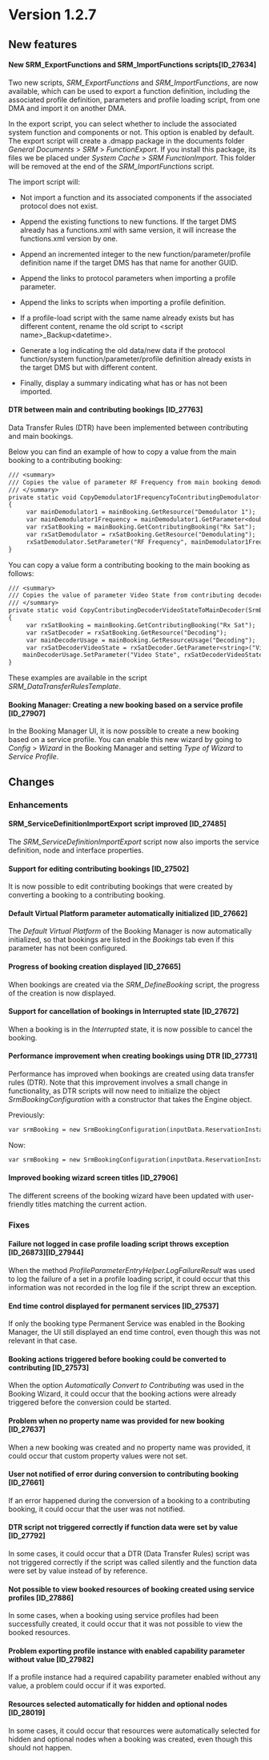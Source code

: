 # Version 1.2.7

## New features

#### New SRM_ExportFunctions and SRM_ImportFunctions scripts\[ID_27634\]

Two new scripts, *SRM_ExportFunctions* and *SRM_ImportFunctions*, are now available, which can be used to export a function definition, including the associated profile definition, parameters and profile loading script, from one DMA and import it on another DMA.

In the export script, you can select whether to include the associated system function and components or not. This option is enabled by default. The export script will create a .dmapp package in the documents folder *General Documents* > *SRM* > *FunctionExport*. If you install this package, its files we be placed under *System Cache* > *SRM FunctionImport*. This folder will be removed at the end of the *SRM_ImportFunctions* script.

The import script will:

- Not import a function and its associated components if the associated protocol does not exist.

- Append the existing functions to new functions. If the target DMS already has a functions.xml with same version, it will increase the functions.xml version by one.

- Append an incremented integer to the new function/parameter/profile definition name if the target DMS has that name for another GUID.

- Append the links to protocol parameters when importing a profile parameter.

- Append the links to scripts when importing a profile definition.

- If a profile-load script with the same name already exists but has different content, rename the old script to \<script name>\_Backup\<datetime>.

- Generate a log indicating the old data/new data if the protocol function/system function/parameter/profile definition already exists in the target DMS but with different content.

- Finally, display a summary indicating what has or has not been imported.

#### DTR between main and contributing bookings \[ID_27763\]

Data Transfer Rules (DTR) have been implemented between contributing and main bookings.

Below you can find an example of how to copy a value from the main booking to a contributing booking:

```txt
/// <summary>
/// Copies the value of parameter RF Frequency from main booking demodulator 1 to contributing booking demodulator.
/// </summary>
private static void CopyDemodulator1FrequencyToContributingDemodulator(SrmBookingConfiguration mainBooking)
{
     var mainDemodulator1 = mainBooking.GetResource("Demodulator 1");
     var mainDemodulator1Frequency = mainDemodulator1.GetParameter<double>("RF Frequency");
     var rxSatBooking = mainBooking.GetContributingBooking("Rx Sat");
     var rxSatDemodulator = rxSatBooking.GetResource("Demodulating");
     rxSatDemodulator.SetParameter("RF Frequency", mainDemodulator1Frequency);
}
```

You can copy a value form a contributing booking to the main booking as follows:

```txt
/// <summary>
/// Copies the value of parameter Video State from contributing decoder to main booking decoder.
/// </summary>
private static void CopyContributingDecoderVideoStateToMainDecoder(SrmBookingConfiguration mainBooking)
{
     var rxSatBooking = mainBooking.GetContributingBooking("Rx Sat");
     var rxSatDecoder = rxSatBooking.GetResource("Decoding");
     var mainDecoderUsage = mainBooking.GetResourceUsage("Decoding");
     var rxSatDecoderVideoState = rxSatDecoder.GetParameter<string>("Video State");
    mainDecoderUsage.SetParameter("Video State", rxSatDecoderVideoState);
}
```

These examples are available in the script *SRM_DataTransferRulesTemplate*.

#### Booking Manager: Creating a new booking based on a service profile \[ID_27907\]

In the Booking Manager UI, it is now possible to create a new booking based on a service profile. You can enable this new wizard by going to *Config* > *Wizard* in the Booking Manager and setting *Type of Wizard* to *Service Profile*.

## Changes

### Enhancements

#### SRM_ServiceDefinitionImportExport script improved \[ID_27485\]

The *SRM_ServiceDefinitionImportExport* script now also imports the service definition, node and interface properties.

#### Support for editing contributing bookings \[ID_27502\]

It is now possible to edit contributing bookings that were created by converting a booking to a contributing booking.

#### Default Virtual Platform parameter automatically initialized \[ID_27662\]

The *Default Virtual Platform* of the Booking Manager is now automatically initialized, so that bookings are listed in the *Bookings* tab even if this parameter has not been configured.

#### Progress of booking creation displayed \[ID_27665\]

When bookings are created via the *SRM_DefineBooking* script, the progress of the creation is now displayed.

#### Support for cancellation of bookings in Interrupted state \[ID_27672\]

When a booking is in the *Interrupted* state, it is now possible to cancel the booking.

#### Performance improvement when creating bookings using DTR \[ID_27731\]

Performance has improved when bookings are created using data transfer rules (DTR). Note that this improvement involves a small change in functionality, as DTR scripts will now need to initialize the object *SrmBookingConfiguration* with a constructor that takes the Engine object.

Previously:

```txt
var srmBooking = new SrmBookingConfiguration(inputData.ReservationInstanceId, inputData.BookingManagerInfo);
```

Now:

```txt
var srmBooking = new SrmBookingConfiguration(inputData.ReservationInstanceId, inputData.BookingManagerInfo, engine);
```

#### Improved booking wizard screen titles \[ID_27906\]

The different screens of the booking wizard have been updated with user-friendly titles matching the current action.

### Fixes

#### Failure not logged in case profile loading script throws exception \[ID_26873\]\[ID_27944\]

When the method *ProfileParameterEntryHelper.LogFailureResult* was used to log the failure of a set in a profile loading script, it could occur that this information was not recorded in the log file if the script threw an exception.

#### End time control displayed for permanent services \[ID_27537\]

If only the booking type Permanent Service was enabled in the Booking Manager, the UI still displayed an end time control, even though this was not relevant in that case.

#### Booking actions triggered before booking could be converted to contributing \[ID_27573\]

When the option *Automatically Convert to Contributing* was used in the Booking Wizard, it could occur that the booking actions were already triggered before the conversion could be started.

#### Problem when no property name was provided for new booking \[ID_27637\]

When a new booking was created and no property name was provided, it could occur that custom property values were not set.

#### User not notified of error during conversion to contributing booking \[ID_27661\]

If an error happened during the conversion of a booking to a contributing booking, it could occur that the user was not notified.

#### DTR script not triggered correctly if function data were set by value \[ID_27792\]

In some cases, it could occur that a DTR (Data Transfer Rules) script was not triggered correctly if the script was called silently and the function data were set by value instead of by reference.

#### Not possible to view booked resources of booking created using service profiles \[ID_27886\]

In some cases, when a booking using service profiles had been successfully created, it could occur that it was not possible to view the booked resources.

#### Problem exporting profile instance with enabled capability parameter without value \[ID_27982\]

If a profile instance had a required capability parameter enabled without any value, a problem could occur if it was exported.

#### Resources selected automatically for hidden and optional nodes \[ID_28019\]

In some cases, it could occur that resources were automatically selected for hidden and optional nodes when a booking was created, even though this should not happen.
